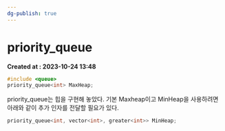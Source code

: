 ```yaml
---
dg-publish: true
---
```


# priority_queue 
**Created at : 2023-10-24 13:48**

```cpp
#include <queue>
priority_queue<int> MaxHeap;
```

priority_queue는 힙을 구현해 놓았다. 기본 Maxheap이고 MinHeap을 사용하려면 아래와 같이 추가 인자를 전달할 필요가 있다.
```cpp
priority_queue<int, vector<int>, greater<int>> MinHeap;
```

